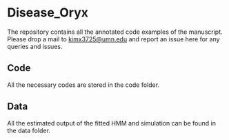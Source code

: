 # Disease_Oryx
The repository contains all the annotated code examples of the manuscript. Please drop a mail to kimx3725@umn.edu and report an issue here for any queries and issues.

## Code 
All the necessary codes are stored in the code folder. 

## Data
All the estimated output of the fitted HMM and simulation can be found in the data folder. 

